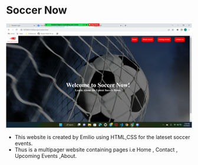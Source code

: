 # Soccer Now

!['screenshot'](./images/Screenshot%20(1).png)

- This website is created by Emilio using HTML,CSS for the lateset soccer events.
- Thus is a multipager website containing pages i.e Home , Contact , Upcoming Events ,About.